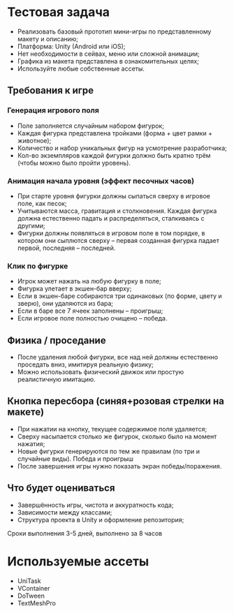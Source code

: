 # Тестовая задача

- Реализовать базовый прототип мини-игры по представленному
макету и описанию;
- Платформа: Unity (Android или iOS);
- Нет необходимости в сейвах, меню или сложной анимации;
- Графика из макета представлена в ознакомительных целях;
- Используйте любые собственные ассеты.

## Требования к игре
### Генерация игрового поля
- Поле заполняется случайным набором фигурок;
- Каждая фигурка представлена тройками (форма + цвет рамки +
животное);
- Количество и набор уникальных фигур на усмотрение
разработчика;
- Кол-во экземпляров каждой фигурки должно быть кратно трём
(чтобы можно было пройти уровень).
### Анимация начала уровня (эффект песочных часов)
- При старте уровня фигурки должны сыпаться сверху в игровое
поле, как песок;
- Учитываются масса, гравитация и столкновения. Каждая фигурка
должна естественно падать и распределяться, сталкиваясь с
другими;
- Фигурки должны появляться в игровом поле в том порядке, в
котором они сыплются сверху – первая созданная фигурка
падает первой, последняя – последней.
### Клик по фигурке
- Игрок может нажать на любую фигурку в поле;
- Фигурка улетает в экшен-бар вверху;
- Если в экшен-баре собираются три одинаковых (по форме, цвету и
зверю), они удаляются из бара;
- Если в баре все 7 ячеек заполнены – проигрыш;
- Если игровое поле полностью очищено – победа.

## Физика / проседание
- После удаления любой фигурки, все над ней должны естественно
проседать вниз, имитируя реальную физику;
- Можно использовать физический движок или простую
реалистичную имитацию.
## Кнопка пересбора (синяя+розовая стрелки на макете)
- При нажатии на кнопку, текущее содержимое поля удаляется;
- Сверху насыпается столько же фигурок, сколько было на момент
нажатия;
- Новые фигурки генерируются по тем же правилам (по три и
случайные виды).
Победа и проигрыш
- После завершения игры нужно показать экран победы/поражения.

## Что будет оцениваться
- Завершённость игры, чистота и аккуратность кода;
- Зависимости между классами;
- Структура проекта в Unity и оформление репозитория;

Сроки выполнения 3-5 дней, выполнено за 8 часов

# Используемые ассеты
- UniTask
- VContainer
- DoTween
- TextMeshPro
  
